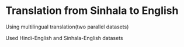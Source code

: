 # Translation from Sinhala to English
Using multilingual translation(two parallel datasets)

Used Hindi-English and Sinhala-English datasets
